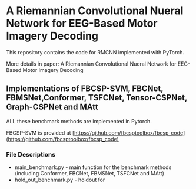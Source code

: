 # A Riemannian Convolutional Nueral Network for EEG-Based Motor Imagery Decoding

This repository contains the code for RMCNN implemented with PyTorch.

More details in paper: A Riemannian Convolutional Nueral Network for EEG-Based Motor Imagery Decoding

## Implementations of FBCSP-SVM, FBCNet, FBMSNet,Conformer,  TSFCNet, Tensor-CSPNet, Graph-CSPNet and MAtt

ALL these benchmark methods are implemented in Pytorch.

FBCSP-SVM is provided at [https://github.com/fbcsptoolbox/fbcsp_code](https://github.com/fbcsptoolbox/fbcsp_code)

### File Descriptions

* main_benchmark.py - main function for the benchmark methods (including Conformer, FBCNet, FBMSNet, TSFCNet and MAtt)
* hold_out_benchmark.py - holdout  for 
